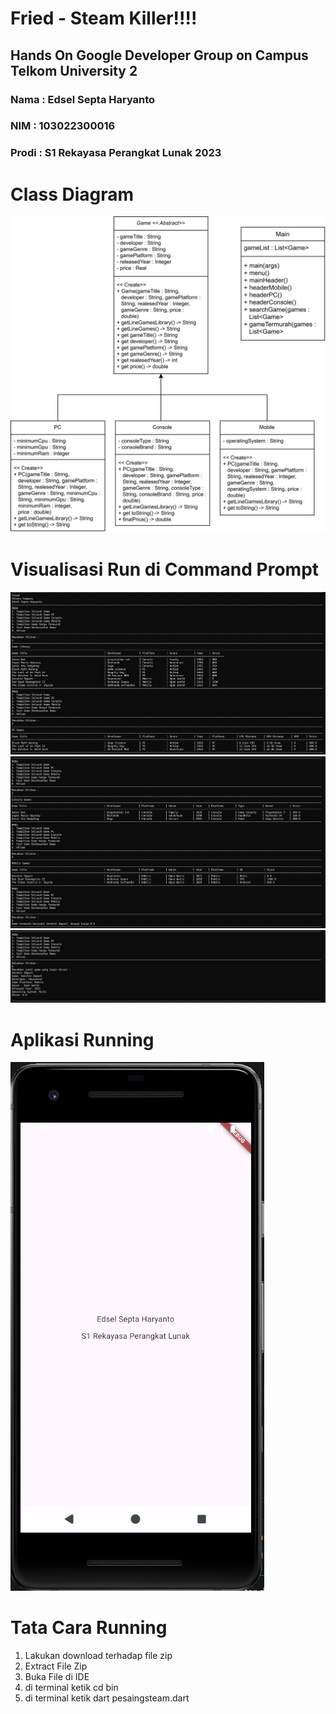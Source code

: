 # Fried - Steam Killer!!!!
## Hands On Google Developer Group on Campus Telkom University 2
### Nama : Edsel Septa Haryanto
### NIM : 103022300016
### Prodi : S1 Rekayasa Perangkat Lunak 2023

# Class Diagram
![alt text](https://github.com/EdselSpth/pesaingsteam/blob/052c6b6d8bc0dcc7bae006375f66d2852fa554e6/Image/GDGoC%20Hands%20On%202%20Class%20Diagram%20-%20Fried.drawio.png)

# Visualisasi Run di Command Prompt
![alt text](https://github.com/EdselSpth/pesaingsteam/blob/cdb170443150d447ff7ae2943e0c69de5fe66e3c/Image/Run%201.png)
![alt text](https://github.com/EdselSpth/pesaingsteam/blob/cdb170443150d447ff7ae2943e0c69de5fe66e3c/Image/Run%202.png)
![alt text](https://github.com/EdselSpth/pesaingsteam/blob/cdb170443150d447ff7ae2943e0c69de5fe66e3c/Image/Run%203.png)

# Aplikasi Running
![alt text](https://github.com/EdselSpth/selfinfoapp/blob/346ea892e9a06798c905961492ff4464dcd5e1fc/ScreenShoot%20Flutter%20Procect%20Hands%20On%202.png)

# Tata Cara Running
1. Lakukan download terhadap file zip
2. Extract File Zip
3. Buka File di IDE
4. di terminal ketik cd bin
5. di terminal ketik dart pesaingsteam.dart

